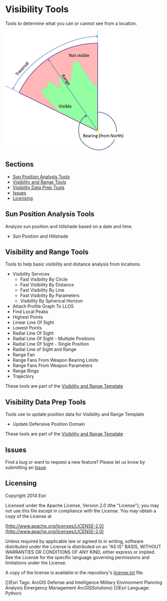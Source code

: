 # Visibility Tools

Tools to determine what you can or cannot see from a location.

![Image of repository-template](visibility_screenshot.png)

## Sections

* [Sun Position Analysis Tools](#sun_position_analysis_tools)
* [Visibility and Range Tools](#visibility-and-range-tools)
* [Visibility Data Prep Tools](#visibility-data-prep-tools)
* [Issues](#issues)
* [Licensing](#licensing)

## Sun Position Analysis Tools

Analyze sun position and hillshade based on a date and time.

* Sun Position and Hillshade

## Visibility and Range Tools

Tools to help basic visibility and distance analysis from locations.

* Visibility Services
  * Fast Visibility By Circle
  * Fast Visibility By Distance
  * Fast Visibility By Line
  * Fast Visibility By Parameters
  * Visibility By Spherical Horizon
* Attach Profile Graph To LLOS
* Find Local Peaks
* Highest Points
* Linear Line Of Sight
* Lowest Points
* Radial Line Of Sight
* Radial Line Of Sight - Multiple Positions
* Radial Line Of Sight - Single Position
* Radial Line of Sight and Range
* Range Fan
* Range Fans From Weapon Bearing Limits
* Range Fans From Weapon Parameters
* Range Rings
* Trajectory

These tools are part of the [Visibility and Range Template](http://www.arcgis.com/home/item.html?id=891cb1cec454482c9503f23d62b8a8df)

## Visibility Data Prep Tools

Tools use to update position data for Visibility and Range Template

* Update Defensive Position Domain

These tools are part of the [Visibility and Range Template](http://www.arcgis.com/home/item.html?id=891cb1cec454482c9503f23d62b8a8df)

## Issues

Find a bug or want to request a new feature?  Please let us know by submitting an [Issue](https://github.com/Esri/solutions-geoprocessing-toolbox/issues).

## Licensing

Copyright 2014 Esri

Licensed under the Apache License, Version 2.0 (the "License");
you may not use this file except in compliance with the License.
You may obtain a copy of the License at

   [http://www.apache.org/licenses/LICENSE-2.0](http://www.apache.org/licenses/LICENSE-2.0)

Unless required by applicable law or agreed to in writing, software
distributed under the License is distributed on an "AS IS" BASIS,
WITHOUT WARRANTIES OR CONDITIONS OF ANY KIND, either express or implied.
See the License for the specific language governing permissions and
limitations under the License.

A copy of the license is available in the repository's
[license.txt](license.txt) file.

[](Esri Tags: ArcGIS Defense and Intelligence Military Environment Planning Analysis Emergency Management ArcGISSolutions)
[](Esri Language: Python)

